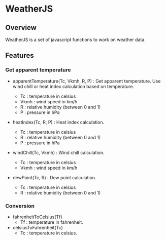# WeatherJS

## Overview
WeatherJS is a set of javascript functions to work on weather data.

## Features
### Get apparent temperature
* apparentTemperature(Tc, Vkmh, R, P) : Get apparent temperature. Use wind chill or heat index calculation based on temperature.

  * Tc : temperature in celsius
  * Vkmh : wind speed in km/h
  * R : relative humidity (between 0 and 1)
  * P : pressure in hPa

* heatIndex(Tc, R, P) : Heat index calculation.

  * Tc : temperature in celsius
  * R : relative humidity (between 0 and 1)
  * P : pressure in hPa

* windChill(Tc, Vkmh) : Wind chill calculation.
  * Tc : temperature in celsius
  * Vkmh : wind speed in km/h

* dewPoint(Tc, R) : Dew point calculation.
  * Tc : temperature in celsius
  * R : relative humidity (between 0 and 1)

### Conversion
* fahrenheitToCelsius(Tf)
  * Tf : temperature in fahrenheit.
* celsiusToFahrenheit(Tc)
  * Tc : temperature in celsius.
